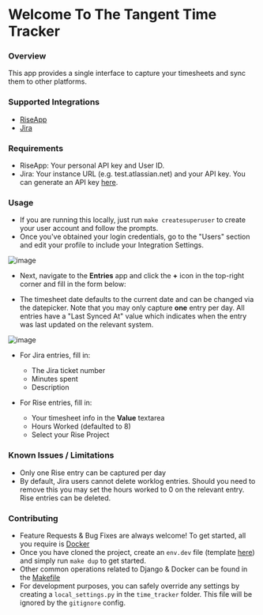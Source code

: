 # Welcome To The Tangent Time Tracker #

### Overview ###

This app provides a single interface to capture your timesheets and sync them to other platforms.

### Supported Integrations ###

- [RiseApp](https://my.riseapp.co.za)
- [Jira](https://www.atlassian.com/software/jira)


### Requirements ###
- RiseApp: Your personal API key and User ID. 
- Jira: Your instance URL (e.g. test.atlassian.net) and your API key. You can generate an API key [here](https://id.atlassian.com/manage-profile/security/api-tokens).


### Usage ###
- If you are running this locally, just run `make createsuperuser` to create your user account and follow the prompts.
- Once you've obtained your login credentials, go to the "Users" section and edit your profile to include your Integration Settings.

![image](https://github.com/user-attachments/assets/acfa28f6-4074-44ed-9a0b-ba4a318e6c5f)


- Next, navigate to the **Entries** app and click the **+** icon in the top-right corner and fill in the form below:


- The timesheet date defaults to the current date and can be changed via the datepicker. Note that you may only capture **one** entry per day. All entries have a "Last Synced At" value which indicates when the entry was last updated on the relevant system.

![image](https://github.com/user-attachments/assets/b31291a0-de52-4ae8-b6c0-82961d3711e3)

  
- For Jira entries, fill in:
  -  The Jira ticket number
  -  Minutes spent
  -  Description
    
- For Rise entries, fill in:
  -  Your timesheet info in the **Value** textarea
  -  Hours Worked (defaulted to 8)
  -  Select your Rise Project

### Known Issues / Limitations ###
- Only one Rise entry can be captured per day
- By default, Jira users cannot delete worklog entries. Should you need to remove this you may set the hours worked to 0 on the relevant entry. Rise entries can be deleted.


### Contributing ###

- Feature Requests & Bug Fixes are always welcome! To get started, all you require is [Docker](https://docker.com)
- Once you have cloned the project, create an `env.dev` file (template [here](https://github.com/muhammedabad/TimeTracker/blob/main/env.dev.sample)) and simply run `make dup` to get started.
- Other common operations related to Django & Docker can be found in the [Makefile](https://github.com/muhammedabad/TimeTracker/blob/main/Makefile)
- For development purposes, you can safely override any settings by creating a `local_settings.py` in the `time_tracker` folder. This file will be ignored by the `gitignore` config.




